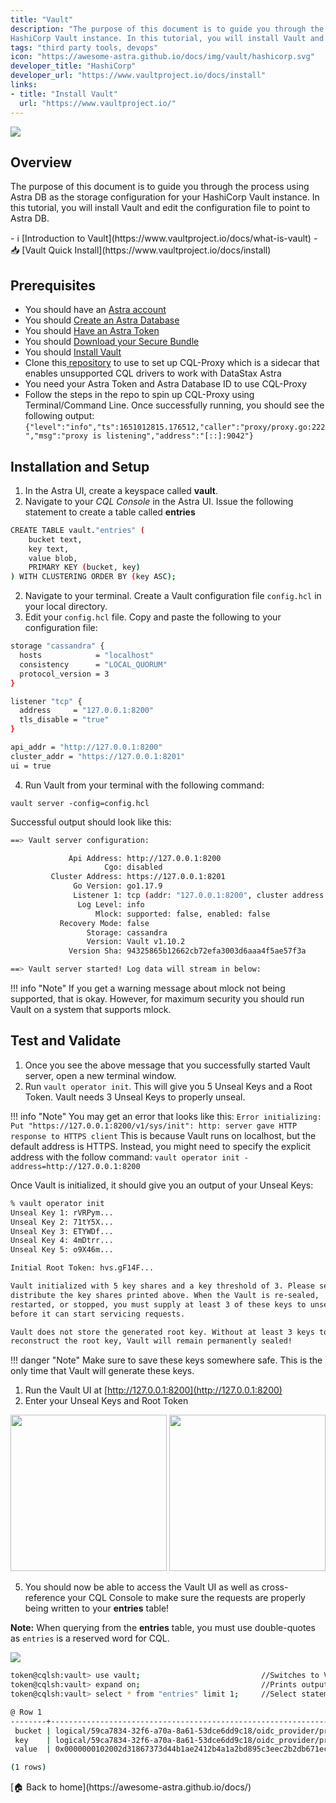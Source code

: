 ```yaml
---
title: "Vault"
description: "The purpose of this document is to guide you through the process using Astra DB as the storage configuration for your 
HashiCorp Vault instance. In this tutorial, you will install Vault and edit the configuration file to point to Astra DB."
tags: "third party tools, devops"
icon: "https://awesome-astra.github.io/docs/img/vault/hashicorp.svg"
developer_title: "HashiCorp"
developer_url: "https://www.vaultproject.io/docs/install"
links:
- title: "Install Vault"
  url: "https://www.vaultproject.io/"
---
```


<div class="nosurface" markdown="1">


<img src="https://awesome-astra.github.io/docs/img/vault/vaultlogo.png" />
</div>

## Overview

The purpose of this document is to guide you through the process using Astra DB as the storage configuration for your 
HashiCorp Vault instance. In this tutorial, you will install Vault and edit the configuration file to point to Astra DB.

<div class="nosurface" markdown="1">
- ℹ️ [Introduction to Vault](https://www.vaultproject.io/docs/what-is-vault)
- 📥 [Vault Quick Install](https://www.vaultproject.io/docs/install)
</div>

## Prerequisites

<ul class="prerequisites">
  <li class="nosurface">You should have an <a href="https://astra.dev/3B7HcYo">Astra account</a></li>
  <li class="nosurface">You should <a href="https://awesome-astra.github.io/docs/pages/astra/create-instance/">Create an Astra Database</a></li>
  <li class="nosurface">You should <a href="https://awesome-astra.github.io/docs/pages/astra/create-token/">Have an Astra Token</a></li>
  <li class="nosurface">You should <a href="https://awesome-astra.github.io/docs/pages/astra/download-scb/">Download your Secure Bundle</a></li>
  <li>You should <a href="https://www.vaultproject.io/docs/install">Install Vault</a></li>
  <li>Clone this<a href="https://www.vaultproject.io/docs/install"> repository</a> to use to set up CQL-Proxy which is a sidecar that enables unsupported CQL drivers to work with DataStax Astra
  <li>You need your Astra Token and Astra Database ID to use CQL-Proxy</li>
  <li>Follow the steps in the repo to spin up CQL-Proxy using Terminal/Command Line. Once successfully running, you should see the following output: <code>{"level":"info","ts":1651012815.176512,"caller":"proxy/proxy.go:222","msg":"proxy is listening","address":"[::]:9042"}</code></li>
</ul>

## Installation and Setup
1. In the Astra UI, create a keyspace called **vault**. 
2. Navigate to your *CQL Console* in the Astra UI. Issue the following statement to create a table called **entries**
```bash
CREATE TABLE vault."entries" (
    bucket text,
    key text,
    value blob,
    PRIMARY KEY (bucket, key)
) WITH CLUSTERING ORDER BY (key ASC);
```
2. Navigate to your terminal. Create a Vault configuration file `config.hcl` in your local directory.
3. Edit your `config.hcl` file. Copy and paste the following to your configuration file:

```bash
storage "cassandra" {
  hosts            = "localhost"
  consistency      = "LOCAL_QUORUM"
  protocol_version = 3
}

listener "tcp" {
  address     = "127.0.0.1:8200"
  tls_disable = "true"
}

api_addr = "http://127.0.0.1:8200"
cluster_addr = "https://127.0.0.1:8201"
ui = true
```
4. Run Vault from your terminal with the following command:

`vault server -config=config.hcl`

Successful output should look like this:
```bash
==> Vault server configuration:

             Api Address: http://127.0.0.1:8200
                     Cgo: disabled
         Cluster Address: https://127.0.0.1:8201
              Go Version: go1.17.9
              Listener 1: tcp (addr: "127.0.0.1:8200", cluster address: "127.0.0.1:8201", max_request_duration: "1m30s", max_request_size: "33554432", tls: "disabled")
               Log Level: info
                   Mlock: supported: false, enabled: false
           Recovery Mode: false
                 Storage: cassandra
                 Version: Vault v1.10.2
             Version Sha: 94325865b12662cb72efa3003d6aaa4f5ae57f3a

==> Vault server started! Log data will stream in below:
```

<admonition markdown="1">
!!! info "Note"
    If you get a warning message about mlock not being supported, that is okay. However, for maximum security you should run Vault on a system that supports mlock.
</admonition>

## Test and Validate
1. Once you see the above message that you successfully started Vault server, open a new terminal window.
2. Run `vault operator init`. This will give you 5 Unseal Keys and a Root Token. Vault needs 3 Unseal Keys to properly unseal. 
   
<admonition markdown="1">   
!!! info "Note"
    You may get an error that looks like this: <code>Error initializing: Put "https://127.0.0.1:8200/v1/sys/init": http: server gave HTTP response to HTTPS client</code>
    This is because Vault runs on localhost, but the default address is HTTPS. Instead, you might need to specify the explicit address with the follow command: <code>vault operator init -address=http://127.0.0.1:8200</code>
</admonition>

Once Vault is initialized, it should give you an output of your Unseal Keys:

```bash
% vault operator init
Unseal Key 1: rVRPym...
Unseal Key 2: 71tY5X...
Unseal Key 3: ETYWDf...
Unseal Key 4: 4mDtrr...
Unseal Key 5: o9X46m...

Initial Root Token: hvs.gF14F...

Vault initialized with 5 key shares and a key threshold of 3. Please securely
distribute the key shares printed above. When the Vault is re-sealed,
restarted, or stopped, you must supply at least 3 of these keys to unseal it
before it can start servicing requests.

Vault does not store the generated root key. Without at least 3 keys to
reconstruct the root key, Vault will remain permanently sealed!
```

<admonition markdown="1">
!!! danger "Note"
    Make sure to save these keys somewhere safe. This is the only time that Vault will generate these keys. 
</admonition>
    
    
1. Run the Vault UI at [http://127.0.0.1:8200](http://127.0.0.1:8200)
2. Enter your Unseal Keys and Root Token

<img src="https://awesome-astra.github.io/docs/img/vault/vault_key.png" style="width:250px;"/> 
<img src="https://awesome-astra.github.io/docs/img/vault/vault_token.png" style="width:250px;"/>

5. You should now be able to access the Vault UI as well as cross-reference your CQL Console to make sure the requests are properly being written to your **entries** table! 

**Note:** When querying from the **entries** table, you must use double-quotes as `entries` is a reserved word for CQL.

<img src="https://awesome-astra.github.io/docs/img/vault/vaultui.png"/> 

```bash
token@cqlsh:vault> use vault;                           //Switches to Vault keyspace
token@cqlsh:vault> expand on;                           //Prints output in readable format
token@cqlsh:vault> select * from "entries" limit 1;     //Select statement from "entries" table

@ Row 1
--------+----------------------------------------------------------------------------------------------------------------------------------------------------------------------------------------------------
 bucket | logical/59ca7834-32f6-a70a-8a61-53dce6dd9c18/oidc_provider/provider
 key    | logical/59ca7834-32f6-a70a-8a61-53dce6dd9c18/oidc_provider/provider/default
 value  | 0x0000000102002d31867373d44b1ae2412b4a1a2bd895c3eec2b2db671ec6a8e323e69539cf6d5e1b43e2e11fabc9cc76ad3c77a722caac47cc3f877013df200e4e6d268e6dbff10ba4007cef042643721101e669ae35ff08842e2d1f70e19de2

(1 rows)
```

<div class="nosurface" markdown="1">
[🏠 Back to home](https://awesome-astra.github.io/docs/) 
</div>


